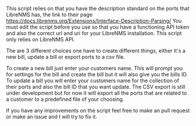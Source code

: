 This script relies on that you have the description standard on the ports that LibreNMS has, the link to their page https://docs.librenms.org/Extensions/Interface-Description-Parsing/
You must edit the script before you use so that you have a functioning API token and also the correct url and uri for your LibreNMS installation. This script only relies on LibreNMS API.

The are 3 different choices one have to create different things, either it's a new bill, update a bill or export ports to a csv file.
 
To create a new bill just enter your customers name. This will prompt you for settings for the bill and create the bill but it will also give you the bills ID.
To update a bill you will enter your customers name for the collection of their ports and also the bill ID that you want update.
The CSV export is still under development but for now it will export all the ports that are related to a customer to a predefined file of your choosing. 

If you have any improvements on the script feel free to make an pull request or make an issue and I will try to fix it. 
